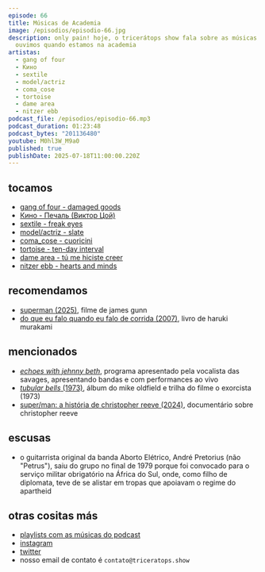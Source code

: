 ```yaml
---
episode: 66
title: Músicas de Academia
image: /episodios/episodio-66.jpg
description: only pain! hoje, o tricerátops show fala sobre as músicas que
  ouvimos quando estamos na academia
artistas:
  - gang of four
  - Кино
  - sextile
  - model/actriz
  - coma_cose
  - tortoise
  - dame area
  - nitzer ebb
podcast_file: /episodios/episodio-66.mp3
podcast_duration: 01:23:48
podcast_bytes: "201136480"
youtube: M0hl3W_M9a0
published: true
publishDate: 2025-07-18T11:00:00.220Z
---
```

## tocamos
* [gang of four - damaged goods](https://www.youtube.com/watch?v=F_7BVaDIAbA)
* [Кино - Печаль (Виктор Цой)](https://www.youtube.com/watch?v=Kn950D8ZjD4)
* [sextile - freak eyes](https://www.youtube.com/watch?v=m27lTGGCZdk)
* [model/actriz - slate](https://www.youtube.com/watch?v=hiK-mokFP-4)
* [coma_cose - cuoricini](https://www.youtube.com/watch?v=TpJzc0b34FA)
* [tortoise - ten-day interval](https://www.youtube.com/watch?v=hJQBXfdiOCc)
* [dame area - tú me hiciste creer](https://www.youtube.com/watch?v=4g6vOK_QzFU)
* [nitzer ebb - hearts and minds](https://www.youtube.com/watch?v=9iSpE5hwJBY)

## recomendamos
* [superman (2025)](https://www.imdb.com/pt/title/tt5950044/), filme de james gunn
* [do que eu falo quando eu falo de corrida (2007)](https://www.goodreads.com/book/show/10794609-do-que-eu-falo-quando-eu-falo-de-corrida), livro de haruki murakami

## mencionados
* [*echoes with jehnny beth*](https://www.youtube.com/playlist?list=PL66OD4JjS_2PCZtjtwDX-q9PxbjhOuwb5), programa apresentado pela vocalista das savages, apresentando bandas e com performances ao vivo
* [*tubular bells* (1973)](https://open.spotify.com/album/0a3YQpBnRzJzNktOjb6Dum), álbum do mike oldfield e trilha do filme o exorcista (1973)
* [super/man: a história de christopher reeve (2024)](https://www.imdb.com/pt/title/tt27902121/), documentário sobre christopher reeve

## escusas
* o guitarrista original da banda Aborto Elétrico, André Pretorius (não "Petrus"), saiu do grupo no final de 1979 porque foi convocado para o serviço militar obrigatório na África do Sul, onde, como filho de diplomata, teve de se alistar em tropas que apoiavam o regime do apartheid 

## otras cositas más
* [playlists com as músicas do podcast](https://www.triceratops.show/playlists/)
* [instagram](https://www.instagram.com/triceratops.show/)
* [twitter](https://twitter.com/TriceratopsShow/)
* nosso email de contato é `contato@triceratops.show`
